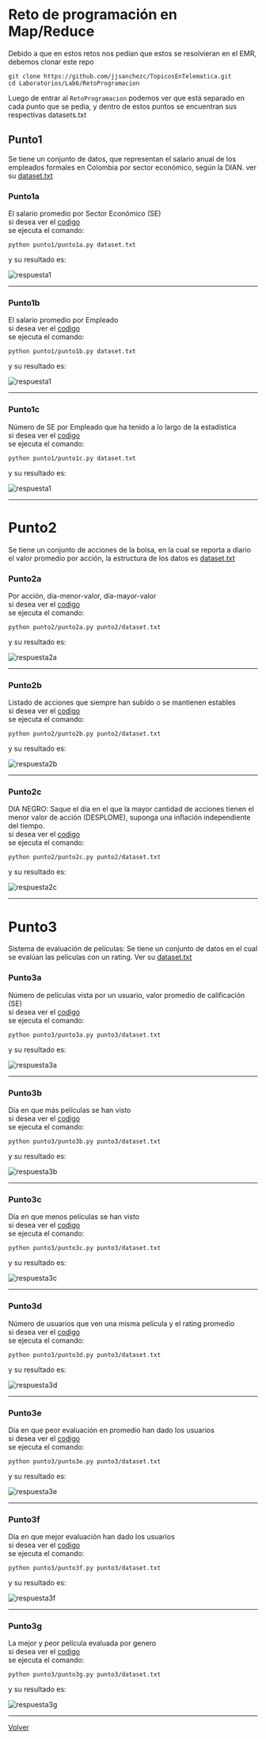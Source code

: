 # Reto de programación en Map/Reduce

Debido a que en estos retos nos pedían que estos se resolvieran en el EMR, debemos clonar este repo

```
git clone https://github.com/jjsanchezc/TopicosEnTelematica.git
cd Laboratorios/Lab6/RetoProgramacion
```
Luego de entrar al `RetoProgramacion` podemos ver que está separado en cada punto que se pedia, y dentro de estos puntos se encuentran sus respectivas datasets.txt

## Punto1

Se tiene un conjunto de datos, que representan el salario anual de los empleados formales en Colombia por sector económico, según la DIAN. ver su [dataset.txt](RetoProgramacion/punto1/dataset.txt) <br>

### Punto1a
El salario promedio por Sector Económico (SE) <br>
si desea ver el [codigo](RetoProgramacion/punto1/punto1a.py) <br>
se ejecuta el comando:

```
python punto1/punto1a.py dataset.txt
```

y su resultado es:

![respuesta1](imagenes/respuesta1a.png)

***

### Punto1b
El salario promedio por Empleado <br>
si desea ver el [codigo](RetoProgramacion/punto1/punto1b.py) <br>
se ejecuta el comando:

```
python punto1/punto1b.py dataset.txt
```

y su resultado es:

![respuesta1](imagenes/respuesta1b.png)

***

### Punto1c
Número de SE por Empleado que ha tenido a lo largo de la estadística <br>
si desea ver el [codigo](RetoProgramacion/punto1/punto1c.py) <br>
se ejecuta el comando:

```
python punto1/punto1c.py dataset.txt
```

y su resultado es:

![respuesta1](imagenes/respuesta1c.png)

***

# Punto2

Se tiene un conjunto de acciones de la bolsa, en la cual se reporta a diario el valor promedio por acción, la estructura de los datos es [dataset.txt](RetoProgramacion/punto2/dataset.txt) <br>

### Punto2a
Por acción, dia-menor-valor, día-mayor-valor <br>
si desea ver el [codigo](RetoProgramacion/punto2/punto2a.py) <br>
se ejecuta el comando:

```
python punto2/punto2a.py punto2/dataset.txt
```

y su resultado es:

![respuesta2a](imagenes/respuesta2a.png)

***

### Punto2b
Listado de acciones que siempre han subido o se mantienen estables <br>
si desea ver el [codigo](RetoProgramacion/punto2/punto2b.py) <br>
se ejecuta el comando:

```
python punto2/punto2b.py punto2/dataset.txt
```

y su resultado es:

![respuesta2b](imagenes/respuesta2b.png)

***

### Punto2c
DIA NEGRO: Saque el día en el que la mayor cantidad de acciones tienen el menor valor de acción (DESPLOME), suponga una inflación independiente del tiempo. <br>
si desea ver el [codigo](RetoProgramacion/punto2/punto2c.py) <br>
se ejecuta el comando:

```
python punto2/punto2c.py punto2/dataset.txt
```

y su resultado es:

![respuesta2c](imagenes/respuesta2c.png)

***

# Punto3
Sistema de evaluación de películas: Se tiene un conjunto de datos en el cual se evalúan las películas con un rating. Ver su [dataset.txt](RetoProgramacion/punto3/dataset.txt) <br>

### Punto3a
Número de películas vista por un usuario, valor promedio de calificación (SE) <br>
si desea ver el [codigo](RetoProgramacion/punto3/punto3a.py) <br>
se ejecuta el comando:

```
python punto3/punto3a.py punto3/dataset.txt
```

y su resultado es:

![respuesta3a](imagenes/respuesta3a.png)

***

### Punto3b
Día en que más películas se han visto <br>
si desea ver el [codigo](RetoProgramacion/punto3/punto3b.py) <br>
se ejecuta el comando:

```
python punto3/punto3b.py punto3/dataset.txt
```

y su resultado es:

![respuesta3b](imagenes/respuesta3b.png)

***

### Punto3c
Día en que menos películas se han visto <br>
si desea ver el [codigo](RetoProgramacion/punto3/punto3c.py) <br>
se ejecuta el comando:

```
python punto3/punto3c.py punto3/dataset.txt
```

y su resultado es:

![respuesta3c](imagenes/respuesta3c.png)

***

### Punto3d
Número de usuarios que ven una misma película y el rating promedio <br>
si desea ver el [codigo](RetoProgramacion/punto3/punto3d.py) <br>
se ejecuta el comando:

```
python punto3/punto3d.py punto3/dataset.txt
```

y su resultado es:

![respuesta3d](imagenes/respuesta3d.png)

***

### Punto3e
Día en que peor evaluación en promedio han dado los usuarios <br>
si desea ver el [codigo](RetoProgramacion/punto3/punto3e.py) <br>
se ejecuta el comando:

```
python punto3/punto3e.py punto3/dataset.txt
```

y su resultado es:

![respuesta3e](imagenes/respuesta3e.png)

***

### Punto3f
Día en que mejor evaluación han dado los usuarios <br>
si desea ver el [codigo](RetoProgramacion/punto3/punto3f.py) <br>
se ejecuta el comando:

```
python punto3/punto3f.py punto3/dataset.txt
```

y su resultado es:

![respuesta3f](imagenes/respuesta3f.png)

***

### Punto3g
La mejor y peor película evaluada por genero <br>
si desea ver el [codigo](RetoProgramacion/punto3/punto3g.py) <br>
se ejecuta el comando:

```
python punto3/punto3g.py punto3/dataset.txt
```

y su resultado es:

![respuesta3g](imagenes/respuesta3g.png)

***

[Volver](../README.md)